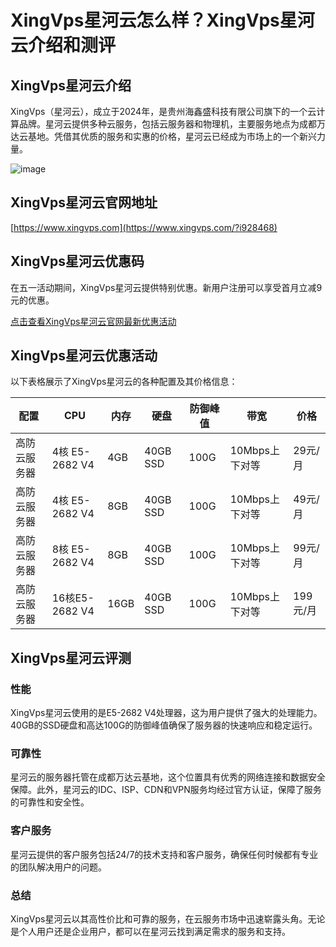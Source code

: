 # XingVps星河云怎么样？XingVps星河云介绍和测评

## XingVps星河云介绍

XingVps（星河云），成立于2024年，是贵州海鑫盛科技有限公司旗下的一个云计算品牌。星河云提供多种云服务，包括云服务器和物理机，主要服务地点为成都万达云基地。凭借其优质的服务和实惠的价格，星河云已经成为市场上的一个新兴力量。

![image](https://github.com/begc7458466/XingVps/assets/169424464/269710d7-e311-4c36-bc09-7afd25bb66a9)

## XingVps星河云官网地址

[https://www.xingvps.com](https://www.xingvps.com/?i928468)

## XingVps星河云优惠码

在五一活动期间，XingVps星河云提供特别优惠。新用户注册可以享受首月立减9元的优惠。

[点击查看XingVps星河云官网最新优惠活动](https://www.xingvps.com/?i928468)

## XingVps星河云优惠活动

以下表格展示了XingVps星河云的各种配置及其价格信息：

| 配置        | CPU           | 内存 | 硬盘   | 防御峰值 | 带宽       | 价格    |
|-------------|---------------|------|--------|----------|------------|---------|
| 高防云服务器 | 4核 E5-2682 V4 | 4GB  | 40GB SSD | 100G     | 10Mbps上下对等 | 29元/月 |
| 高防云服务器 | 4核 E5-2682 V4 | 8GB  | 40GB SSD | 100G     | 10Mbps上下对等 | 49元/月 |
| 高防云服务器 | 8核 E5-2682 V4 | 8GB  | 40GB SSD | 100G     | 10Mbps上下对等 | 99元/月 |
| 高防云服务器 | 16核E5-2682 V4 | 16GB | 40GB SSD | 100G     | 10Mbps上下对等 | 199元/月|

## XingVps星河云评测

### 性能

XingVps星河云使用的是E5-2682 V4处理器，这为用户提供了强大的处理能力。40GB的SSD硬盘和高达100G的防御峰值确保了服务器的快速响应和稳定运行。

### 可靠性

星河云的服务器托管在成都万达云基地，这个位置具有优秀的网络连接和数据安全保障。此外，星河云的IDC、ISP、CDN和VPN服务均经过官方认证，保障了服务的可靠性和安全性。

### 客户服务

星河云提供的客户服务包括24/7的技术支持和客户服务，确保任何时候都有专业的团队解决用户的问题。

### 总结

XingVps星河云以其高性价比和可靠的服务，在云服务市场中迅速崭露头角。无论是个人用户还是企业用户，都可以在星河云找到满足需求的服务和支持。
